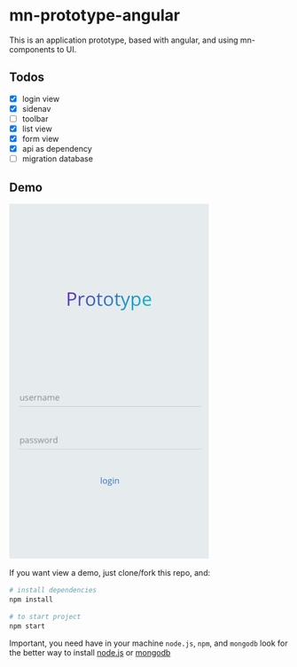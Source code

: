 # mn-prototype-angular

This is an application prototype, based with angular, and using mn-components to UI.

## Todos

- [x] login view
- [x] sidenav
- [ ] toolbar
- [x] list view
- [x] form view
- [x] api as dependency
- [ ] migration database

## Demo

[![preview login mobile](https://raw.githubusercontent.com/minimalist-components/mn-prototype-angular/master/previews/login/login.mobile.png)](https://raw.githubusercontent.com/minimalist-components/mn-prototype-angular/master/previews/login/login.mobile.png)

If you want view a demo, just clone/fork this repo, and:

```sh
# install dependencies
npm install
```

```sh
# to start project
npm start
```

Important, you need have in your machine `node.js`, `npm`, and `mongodb`
look for the better way to install [node.js](https://nodejs.org/en/) or [mongodb](https://docs.mongodb.com/manual/installation)
